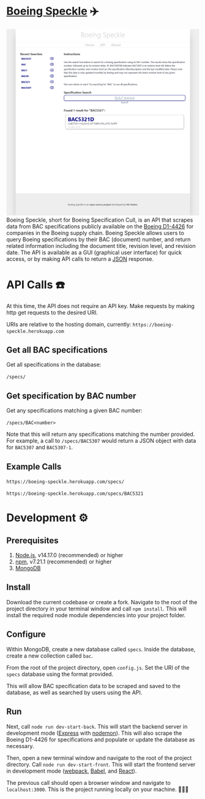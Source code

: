 # [Boeing Speckle](https://boeing-speckle.herokuapp.com/) ✈️

![Preview of Boeing Speckle Search](/public/images/preview.png?raw=true)
Boeing Speckle, short for Boeing Specification Cull, is an API that scrapes data from BAC specifications publicly available on the [Boeing D1-4426](http://active.boeing.com/doingbiz/d14426/index.cfm) for companies in the Boeing supply chain. Boeing Speckle allows users to query Boeing specifications by their BAC (document) number, and return related information including the document title, revision level, and revision date. The API is available as a GUI (graphical user interface) for quick access, or by making API calls to return a [JSON](https://en.wikipedia.org/wiki/JSON) response.

# API Calls ☎️

At this time, the API does not require an API key. Make requests by making http get requests to the desired URI.

URIs are relative to the hosting domain, currently: `https://boeing-speckle.herokuapp.com`

## Get all BAC specifications

Get all specifications in the database:

`/specs/`

## Get specification by BAC number

Get any specifications matching a given BAC number:

`/specs/BAC<number>`

Note that this will return any specifications matching the number provided. For example, a call to `/specs/BAC5307` would return a JSON object with data for `BAC5307` and `BAC5307-1`.

## Example Calls

`https://boeing-speckle.herokuapp.com/specs/`

`https://boeing-speckle.herokuapp.com/specs/BAC5321`

# Development ⚙️

## Prerequisites

1. [Node.js](https://nodejs.dev/learn/how-to-install-nodejs), v14.17.0 (recommended) or higher
2. [npm](https://docs.npmjs.com/downloading-and-installing-node-js-and-npm), v7.21.1 (recommended) or higher
3. [MongoDB](https://docs.mongodb.com/guides/server/install/)

## Install

Download the current codebase or create a fork. Navigate to the root of the project directory in your terminal window and call `npm install`. This will install the required node module dependencies into your project folder.

## Configure

Within MongoDB, create a new database called `specs`. Inside the database, create a new collection called `bac`.

From the root of the project directory, open `config.js`. Set the URI of the `specs` database using the format provided.

This will allow BAC specification data to be scraped and saved to the database, as well as searched by users using the API.

## Run

Next, call `node run dev-start-back`. This will start the backend server in development mode ([Express](https://expressjs.com/) with [nodemon](https://www.npmjs.com/package/nodemon)). This will also scrape the Boeing D1-4426 for specifications and populate or update the database as necessary.

Then, open a new terminal window and navigate to the root of the project directory. Call `node run dev-start-front`. This will start the frontend server in development mode ([webpack](https://webpack.js.org/), [Babel](https://babeljs.io/), and [React](https://reactjs.org/)).

The previous call should open a browser window and navigate to `localhost:3000`. This is the project running locally on your machine. 🎉🎉🎉
